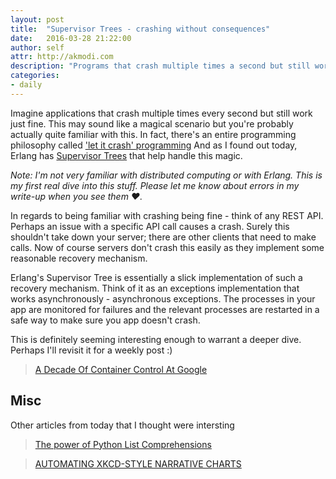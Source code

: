 ```yaml
---
layout: post
title:  "Supervisor Trees - crashing without consequences"
date:   2016-03-28 21:22:00
author: self
attr: http://akmodi.com
description: "Programs that crash multiple times a second but still work fine."
categories:
- daily
---
```


Imagine applications that crash multiple times every second but still work just fine. This may sound like a magical scenario but you're probably actually quite familiar with this. In fact, there's an entire programming philosophy called ['let it crash' programming][let-it-crash] And as I found out today, Erlang has [Supervisor Trees][st-docs] that help handle this magic.

_Note: I'm not very familiar with distributed computing or with Erlang. This is my first real dive into this stuff. Please let me know about errors in my write-up when you see them ♥._

In regards to being familiar with crashing being fine - think of any REST API. Perhaps an issue with a specific API call causes a crash. Surely this shouldn't take down your server; there are other clients that need to make calls. Now of course servers don't crash this easily as they implement some reasonable recovery mechanism. 

Erlang's Supervisor Tree is essentially a slick implementation of such a recovery mechanism. Think of it as an exceptions implementation that works asynchronously - asynchronous exceptions. The processes in your app are monitored for failures and the relevant processes are restarted in a safe way to make sure you app doesn't crash.

This is definitely seeming interesting enough to warrant a deeper dive. Perhaps I'll revisit it for a weekly post :)

> [A Decade Of Container Control At Google][source0]

## Misc
Other articles from today that I thought were intersting

> [The power of Python List Comprehensions][misc1]

> [AUTOMATING XKCD-STYLE NARRATIVE CHARTS][misc2]

[st-docs]:http://erlang.org/doc/design_principles/sup_princ.html
[let-it-crash]:http://blogs.teamb.com/craigstuntz/2008/05/19/37819/
[source0]: http://www.nextplatform.com/2016/03/22/decade-container-control-google/
[misc1]: https://gist.github.com/bearfrieze/a746c6f12d8bada03589
[misc2]: https://source.opennews.org/en-US/articles/automating-xkcd-style-narrative-charts/